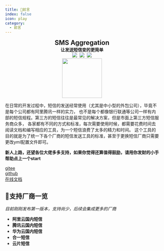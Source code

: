 ```yaml
---
title: 🦜前言
index: false
icon: play
category:
  - 前言
---
```

<h2 align="center" style="margin: 10px 0 0px; font-weight: bold;">SMS Aggregation</h2>
<h4 align="center" style="margin: 0 0 0; font-weight: bold;">让发送短信变的更简单</h4>

<h4 align="center" style="margin: 0 0 0; font-weight: bold;">
<a align="center" href="https://gitee.com/the-wind-is-like-a-song/sms_aggregation/stargazers" ><img src="https://gitee.com/the-wind-is-like-a-song/sms_aggregation/badge/star.svg?theme=gvp"></a>
<a align="center" href="https://gitee.com/the-wind-is-like-a-song/sms_aggregation/master/LICENSE" style="padding-left: 5px"><img src="https://img.shields.io/badge/license-Apache--2.0-green"></a>
<a align="center" href="https://gitee.com/the-wind-is-like-a-song/sms_aggregation" style="padding-left: 5px"><img src="https://img.shields.io/badge/version-v1.0.3-blue"></a>
</h4>
<h4 align="center" style="margin: 0 0 0; font-weight: bold;"><img width="130" align="center" src="/dlogo.png"></h4>




在日常的开发过程中，短信的发送经常使用（尤其是中小型的外包公司），毕竟不是每个公司都有阿里腾讯一样的实力，
也不是每个都像银行联通等公司一样有内部的短信规程。第三方的短信往往是最常见的解决方案，但是市面上第三方短信服务商众多，
各家都有不同的方式和标准，每次需要使用时候，都需要花费时间去阅读文档和编写相应的工具，为一个短信浪费了太多的精力和时间。
这个工具的目的就是为了统一下各个厂商的短信发送工具的标准，甚至于更换短信厂商只需要更改yml配置文件即可。  
  
**新人上路，还望各位大佬多多支持，如果你觉得还算值得鼓励，请用你发财的小手帮助点上一个start**  
  
[gitee](https://gitee.com/the-wind-is-like-a-song/sms_aggregation)  
[github](https://github.com/fengruge/sms_aggregation)  
[在线文档](https://apidoc.gitee.com/the-wind-is-like-a-song/sms_aggregation)

## 🎁支持厂商一览
_目前刚刚发布第一版本，支持尚少，后续会集成更多的厂商_
- **阿里云国内短信**
- **腾讯云国内短信**
- **华为云国内短信**
- **合一短信**
- **云片短信**
